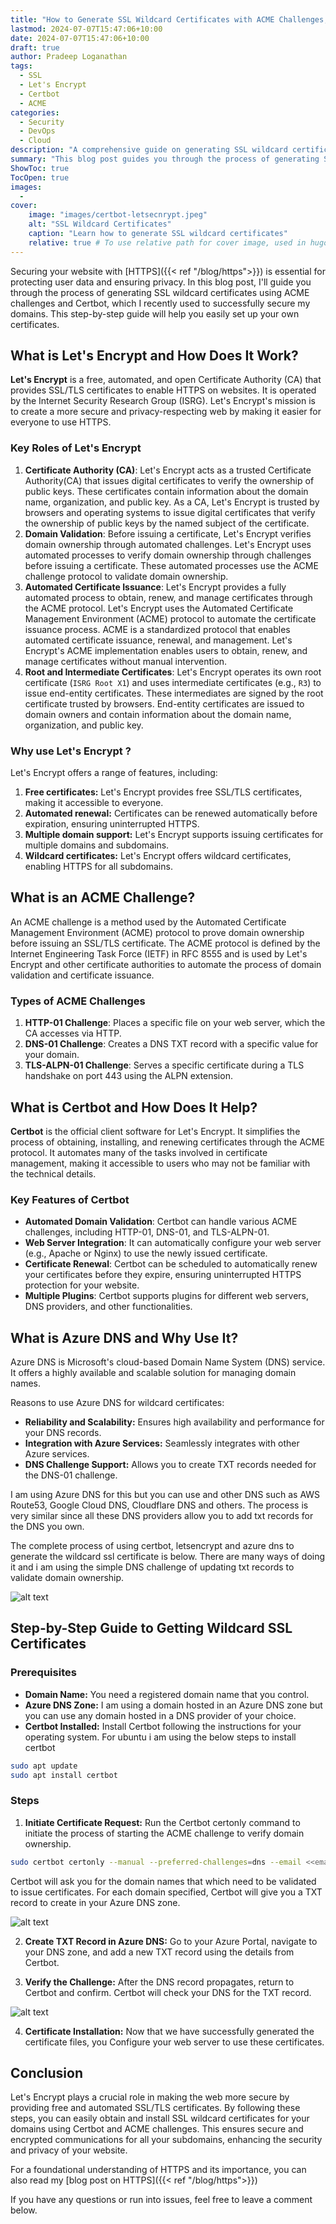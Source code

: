 ```yaml
---
title: "How to Generate SSL Wildcard Certificates with ACME Challenges, Let's Encrypt, and Certbot"
lastmod: 2024-07-07T15:47:06+10:00
date: 2024-07-07T15:47:06+10:00
draft: true
author: Pradeep Loganathan
tags: 
  - SSL
  - Let's Encrypt
  - Certbot
  - ACME
categories:
  - Security
  - DevOps
  - Cloud
description: "A comprehensive guide on generating SSL wildcard certificates using ACME challenges, Let's Encrypt, and Certbot."
summary: "This blog post guides you through the process of generating SSL wildcard certificates using ACME challenges and Certbot, helping secure your domains with Let's Encrypt."
ShowToc: true
TocOpen: true
images:
  - 
cover:
    image: "images/certbot-letsecnrypt.jpeg"
    alt: "SSL Wildcard Certificates"
    caption: "Learn how to generate SSL wildcard certificates"
    relative: true # To use relative path for cover image, used in hugo Page-bundles
---
```


Securing your website with [HTTPS]({{< ref "/blog/https">}}) is essential for protecting user data and ensuring privacy. In this blog post, I'll guide you through the process of generating SSL wildcard certificates using ACME challenges and Certbot, which I recently used to successfully secure my domains. This step-by-step guide will help you easily set up your own certificates.

## What is Let's Encrypt and How Does It Work?

**Let's Encrypt** is a free, automated, and open Certificate Authority (CA) that provides SSL/TLS certificates to enable HTTPS on websites. It is operated by the Internet Security Research Group (ISRG). Let's Encrypt's mission is to create a more secure and privacy-respecting web by making it easier for everyone to use HTTPS.

### Key Roles of Let's Encrypt

1. **Certificate Authority (CA)**: Let's Encrypt acts as a trusted Certificate Authority(CA) that issues digital certificates to verify the ownership of public keys. These certificates contain information about the domain name, organization, and public key. As a CA, Let's Encrypt is trusted by browsers and operating systems to issue digital certificates that verify the ownership of public keys by the named subject of the certificate.
2. **Domain Validation**: Before issuing a certificate, Let's Encrypt verifies domain ownership through automated challenges. Let's Encrypt uses automated processes to verify domain ownership through challenges before issuing a certificate. These automated processes use the ACME challenge protocol to validate domain ownership.
3. **Automated Certificate Issuance**: Let's Encrypt provides a fully automated process to obtain, renew, and manage certificates through the ACME protocol. Let's Encrypt uses the Automated Certificate Management Environment (ACME) protocol to automate the certificate issuance process. ACME is a standardized protocol that enables automated certificate issuance, renewal, and management.
Let's Encrypt's ACME implementation enables users to obtain, renew, and manage certificates without manual intervention.
4. **Root and Intermediate Certificates**: Let's Encrypt operates its own root certificate (`ISRG Root X1`) and uses intermediate certificates (e.g., `R3`) to issue end-entity certificates. These intermediates are signed by the root certificate trusted by browsers. End-entity certificates are issued to domain owners and contain information about the domain name, organization, and public key.

### Why use Let's Encrypt ?

Let's Encrypt offers a range of features, including:

1. **Free certificates:** Let's Encrypt provides free SSL/TLS certificates, making it accessible to everyone.
2. **Automated renewal:** Certificates can be renewed automatically before expiration, ensuring uninterrupted HTTPS.
3. **Multiple domain support:** Let's Encrypt supports issuing certificates for multiple domains and subdomains.
4. **Wildcard certificates:** Let's Encrypt offers wildcard certificates, enabling HTTPS for all subdomains.

## What is an ACME Challenge?

An ACME challenge is a method used by the Automated Certificate Management Environment (ACME) protocol to prove domain ownership before issuing an SSL/TLS certificate. The ACME protocol is defined by the Internet Engineering Task Force (IETF) in RFC 8555 and is used by Let's Encrypt and other certificate authorities to automate the process of domain validation and certificate issuance.

### Types of ACME Challenges

1. **HTTP-01 Challenge**: Places a specific file on your web server, which the CA accesses via HTTP.
2. **DNS-01 Challenge**: Creates a DNS TXT record with a specific value for your domain.
3. **TLS-ALPN-01 Challenge**: Serves a specific certificate during a TLS handshake on port 443 using the ALPN extension.

## What is Certbot and How Does It Help?

**Certbot** is the official client software for Let's Encrypt. It simplifies the process of obtaining, installing, and renewing certificates through the ACME protocol. It automates many of the tasks involved in certificate management, making it accessible to users who may not be familiar with the technical details.

### Key Features of Certbot

* **Automated Domain Validation**: Certbot can handle various ACME challenges, including HTTP-01, DNS-01, and TLS-ALPN-01.
* **Web Server Integration**: It can automatically configure your web server (e.g., Apache or Nginx) to use the newly issued certificate.
* **Certificate Renewal**: Certbot can be scheduled to automatically renew your certificates before they expire, ensuring uninterrupted HTTPS protection for your website.
* **Multiple Plugins**:  Certbot supports plugins for different web servers, DNS providers, and other functionalities.

## What is Azure DNS and Why Use It?

Azure DNS is Microsoft's cloud-based Domain Name System (DNS) service. It offers a highly available and scalable solution for managing domain names.

Reasons to use Azure DNS for wildcard certificates:

* **Reliability and Scalability:** Ensures high availability and performance for your DNS records.
* **Integration with Azure Services:** Seamlessly integrates with other Azure services.
* **DNS Challenge Support:** Allows you to create TXT records needed for the DNS-01 challenge.

I am using Azure DNS for this but you can use and other DNS such as AWS Route53, Google Cloud DNS, Cloudflare DNS and others. The process is very similar since all these DNS providers allow you to add txt records for the DNS you own.

The complete process of using certbot, letsencrypt and azure dns to generate the wildcard ssl certificate is below. There are many ways of doing it and i am using the simple DNS challenge of updating txt records to validate domain ownership.

![alt text](images/generate-wildcard-ssl-certbot-letsencrypt.png)

## Step-by-Step Guide to Getting Wildcard SSL Certificates

### Prerequisites

* **Domain Name:** You need a registered domain name that you control.
* **Azure DNS Zone:** I am using a domain hosted in an Azure DNS zone but you can use any domain hosted in a DNS provider of your choice.
* **Certbot Installed:** Install Certbot following the instructions for your operating system. For ubuntu i am using the below steps to install certbot

```bash
sudo apt update
sudo apt install certbot
````

### Steps

1. **Initiate Certificate Request:** Run the Certbot certonly command to initiate the process of starting the ACME challenge to verify domain ownership. 

```bash
sudo certbot certonly --manual --preferred-challenges=dns --email <<email@youremail.com>>
```

Certbot will ask you for the domain names that which need to be validated to issue certificates. For each domain specified, Certbot will give you a TXT record to create in your Azure DNS zone.

![alt text](images/intiate-request.png)

2. **Create TXT Record in Azure DNS:** Go to your Azure Portal, navigate to your DNS zone, and add a new TXT record using the details from Certbot.

3. **Verify the Challenge:** After the DNS record propagates, return to Certbot and confirm. Certbot will check your DNS for the TXT record.

![alt text](images/verify-challenge.png)

4. **Certificate Installation:** Now that we have successfully generated the certificate files, you Configure your web server to use these certificates.

## Conclusion

Let's Encrypt plays a crucial role in making the web more secure by providing free and automated SSL/TLS certificates. By following these steps, you can easily obtain and install SSL wildcard certificates for your domains using Certbot and ACME challenges. This ensures secure and encrypted communications for all your subdomains, enhancing the security and privacy of your website.

For a foundational understanding of HTTPS and its importance, you can also read my [blog post on HTTPS]({{< ref "/blog/https">}})

If you have any questions or run into issues, feel free to leave a comment below.